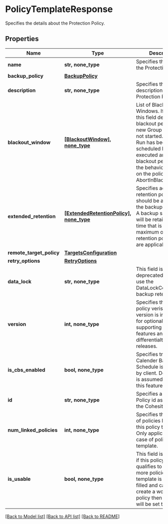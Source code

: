 # PolicyTemplateResponse

Specifies the details about the Protection Policy.

## Properties
Name | Type | Description | Notes
------------ | ------------- | ------------- | -------------
**name** | **str, none_type** | Specifies the name of the Protection Policy. | 
**backup_policy** | [**BackupPolicy**](BackupPolicy.md) |  | 
**description** | **str, none_type** | Specifies the description of the Protection Policy. | [optional] 
**blackout_window** | [**[BlackoutWindow], none_type**](BlackoutWindow.md) | List of Blackout Windows. If specified, this field defines blackout periods when new Group Runs are not started. If a Group Run has been scheduled but not yet executed and the blackout period starts, the behavior depends on the policy field AbortInBlackoutPeriod. | [optional] 
**extended_retention** | [**[ExtendedRetentionPolicy], none_type**](ExtendedRetentionPolicy.md) | Specifies additional retention policies that should be applied to the backup snapshots. A backup snapshot will be retained up to a time that is the maximum of all retention policies that are applicable to it. | [optional] 
**remote_target_policy** | [**TargetsConfiguration**](TargetsConfiguration.md) |  | [optional] 
**retry_options** | [**RetryOptions**](RetryOptions.md) |  | [optional] 
**data_lock** | **str, none_type** | This field is now deprecated. Please use the DataLockConfig in the backup retention. | [optional] 
**version** | **int, none_type** | Specifies the current policy verison. Policy version is incremented for optionally supporting new features and differentialting across releases. | [optional] 
**is_cbs_enabled** | **bool, none_type** | Specifies true if Calender Based Schedule is supported by client. Default value is assumed as false for this feature. | [optional] 
**id** | **str, none_type** | Specifies a unique Policy id assigned by the Cohesity Cluster. | [optional] 
**num_linked_policies** | **int, none_type** | Specifies the number of policies linked to this policy template. Only applicable in case of policy template. | [optional] 
**is_usable** | **bool, none_type** | This field is set to true if this policy template qualifies to create more policies. If the template is partially filled and can not create a working policy then this field will be set to false. | [optional] 

[[Back to Model list]](../README.md#documentation-for-models) [[Back to API list]](../README.md#documentation-for-api-endpoints) [[Back to README]](../README.md)


